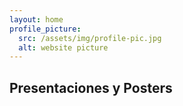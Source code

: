 ```yaml
---
layout: home
profile_picture:
  src: /assets/img/profile-pic.jpg
  alt: website picture
---
```


## Presentaciones y Posters
